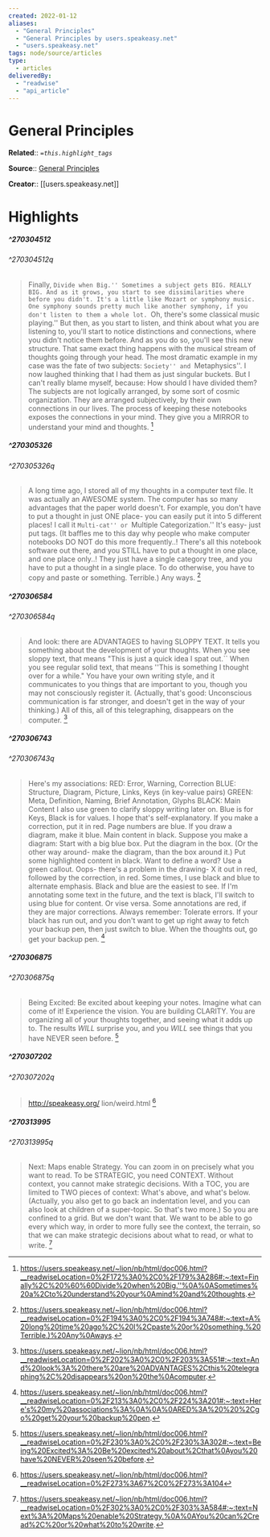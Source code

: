 ```yaml
---
created: 2022-01-12
aliases:
  - "General Principles"
  - "General Principles by users.speakeasy.net"
  - "users.speakeasy.net"
tags: node/source/articles
type: 
  - articles
deliveredBy: 
  - "readwise"
  - "api_article"
---
```

# General Principles

**Related**:: 
*`=this.highlight_tags`*

**Source**:: [General Principles](https://users.speakeasy.net/~lion/nb/html/doc006.html)

**Creator**:: [[users.speakeasy.net]]

# Highlights
##### ^270304512

  
###### ^270304512q
> Finally, ``Divide when Big.''
> Sometimes a subject gets BIG. REALLY BIG.
> And as it grows, you start to see dissimilarities where before you didn't.
> It's a little like Mozart or symphony music. One symphony sounds pretty much like another symphony, if you don't listen to them a whole lot. ``Oh, there's some classical music playing.''
> But then, as you start to listen, and think about what you are listening to, you'll start to notice distinctions and connections, where you didn't notice them before. And as you do so, you'll see this new structure.
> That same exact thing happens with the musical stream of thoughts going through your head.
> The most dramatic example in my case was the fate of two subjects: ``Society'' and ``Metaphysics''. I now laughed thinking that I had them as just singular buckets. But I can't really blame myself, because: How should I have divided them?
> The subjects are not logically arranged, by some sort of cosmic organization. They are arranged subjectively, by their own connections in our lives. The process of keeping these notebooks exposes the connections in your mind. They give you a MIRROR to understand your mind and thoughts. 
  [^270304512]

[^270304512]: https://users.speakeasy.net/~lion/nb/html/doc006.html?__readwiseLocation=0%2F172%3A0%2C0%2F179%3A286#:~:text=Finally%2C%20%60%60Divide%20when%20Big.''%0A%0ASometimes%20a%2Cto%20understand%20your%0Amind%20and%20thoughts.

##### ^270305326

  
###### ^270305326q
> A long time ago, I stored all of my thoughts in a computer text file. It was actually an AWESOME system. The computer has so many advantages that the paper world doesn't. For example, you don't have to put a thought in just ONE place- you can easily put it into 5 different places! I call it ``Multi-cat'' or ``Multiple Categorization.'' It's easy- just put tags. (It baffles me to this day why people who make computer notebooks DO NOT do this more frequently..! There's all this notebook software out there, and you STILL have to put a thought in one place, and one place only..! They just have a single category tree, and you have to put a thought in a single place. To do otherwise, you have to copy and paste or something. Terrible.) Any ways. 
  [^270305326]

[^270305326]: https://users.speakeasy.net/~lion/nb/html/doc006.html?__readwiseLocation=0%2F194%3A0%2C0%2F194%3A748#:~:text=A%20long%20time%20ago%2C%20I%2Cpaste%20or%20something.%20Terrible.)%20Any%0Aways.

##### ^270306584

  
###### ^270306584q
> And look: there are ADVANTAGES to having SLOPPY TEXT.
> It tells you something about the development of your thoughts. When you see sloppy text, that means "This is just a quick idea I spat out.`` When you see regular solid text, that means ''This is something I thought over for a while." You have your own writing style, and it communicates to you things that are important to you, though you may not consciously register it. (Actually, that's good: Unconscious communication is far stronger, and doesn't get in the way of your thinking.) All of this, all of this telegraphing, disappears on the computer. 
  [^270306584]

[^270306584]: https://users.speakeasy.net/~lion/nb/html/doc006.html?__readwiseLocation=0%2F202%3A0%2C0%2F203%3A551#:~:text=And%20look%3A%20there%20are%20ADVANTAGES%2Cthis%20telegraphing%2C%20disappears%20on%20the%0Acomputer.

##### ^270306743

  
###### ^270306743q
> Here's my associations:
> RED: Error, Warning, Correction
> BLUE: Structure, Diagram, Picture, Links, Keys (in key-value pairs)
> GREEN: Meta, Definition, Naming, Brief Annotation, Glyphs
> BLACK: Main Content
> I also use green to clarify sloppy writing later on. Blue is for Keys, Black is for values.
> I hope that's self-explanatory.
> If you make a correction, put it in red. Page numbers are blue. If you draw a diagram, make it blue. Main content in black.
> Suppose you make a diagram: Start with a big blue box. Put the diagram in the box. (Or the other way around- make the diagram, than the box around it.) Put some highlighted content in black. Want to define a word? Use a green callout. Oops- there's a problem in the drawing- X it out in red, followed by the correction, in red.
> Some times, I use black and blue to alternate emphasis. Black and blue are the easiest to see.
> If I'm annotating some text in the future, and the text is black, I'll switch to using blue for content. Or vise versa.
> Some annotations are red, if they are major corrections.
> Always remember: Tolerate errors. If your black has run out, and you don't want to get up right away to fetch your backup pen, then just switch to blue. When the thoughts out, go get your backup pen. 
  [^270306743]

[^270306743]: https://users.speakeasy.net/~lion/nb/html/doc006.html?__readwiseLocation=0%2F213%3A0%2C0%2F224%3A201#:~:text=Here's%20my%20associations%3A%0A%0A%0ARED%3A%20%20%2Cgo%20get%20your%20backup%20pen.

##### ^270306875

  
###### ^270306875q
> Being Excited: Be excited about keeping your notes. Imagine what can come of it! Experience the vision. You are building CLARITY. You are organizing all of your thoughts together, and seeing what it adds up to. The results *WILL* surprise you, and you *WILL* see things that you have NEVER seen before. 
  [^270306875]

[^270306875]: https://users.speakeasy.net/~lion/nb/html/doc006.html?__readwiseLocation=0%2F230%3A0%2C0%2F230%3A302#:~:text=Being%20Excited%3A%20Be%20excited%20about%2Cthat%0Ayou%20have%20NEVER%20seen%20before.

##### ^270307202

  
###### ^270307202q
> http://speakeasy.org/ lion/weird.html 
  [^270307202]

[^270307202]: https://users.speakeasy.net/~lion/nb/html/doc006.html?__readwiseLocation=0%2F273%3A67%2C0%2F273%3A104

##### ^270313995

  
###### ^270313995q
> Next: Maps enable Strategy.
> You can zoom in on precisely what you want to read. To be STRATEGIC, you need CONTEXT. Without context, you cannot make strategic decisions. With a TOC, you are limited to TWO pieces of context: What's above, and what's below. (Actually, you also get to go back an indentation level, and you can also look at children of a super-topic. So that's two more.) So you are confined to a grid. But we don't want that. We want to be able to go every which way, in order to more fully see the context, the terrain, so that we can make strategic decisions about what to read, or what to write. 
  [^270313995]

[^270313995]: https://users.speakeasy.net/~lion/nb/html/doc006.html?__readwiseLocation=0%2F302%3A0%2C0%2F303%3A584#:~:text=Next%3A%20Maps%20enable%20Strategy.%0A%0AYou%20can%2Cread%2C%20or%20what%20to%20write.

